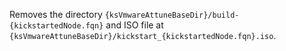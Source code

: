 Removes the directory `{ksVmwareAttuneBaseDir}/build-{kickstartedNode.fqn}` and ISO file at `{ksVmwareAttuneBaseDir}/kickstart_{kickstartedNode.fqn}.iso`. 